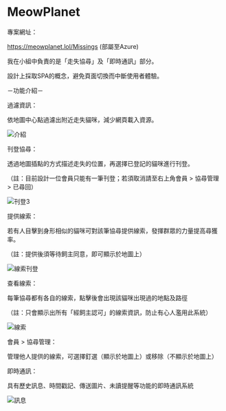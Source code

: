 # MeowPlanet

專案網址：

https://meowplanet.lol/Missings (部屬至Azure)

我在小組中負責的是「走失協尋」及「即時通訊」部分。

設計上採取SPA的概念，避免頁面切換而中斷使用者體驗。

－功能介紹－

過濾資訊：

依地圖中心點過濾出附近走失貓咪，減少網頁載入資源。

![介紹](https://user-images.githubusercontent.com/103472129/183888915-261614de-2bec-4a56-a58e-98b17739f305.gif)


刊登協尋：

透過地圖插點的方式描述走失的位置，再選擇已登記的貓咪進行刊登。

（註：目前設計一位會員只能有一筆刊登；若須取消請至右上角會員 > 協尋管理 > 已尋回）

![刊登3](https://user-images.githubusercontent.com/103472129/183888066-b816bc78-de34-4c7e-932a-c3db6912f4f4.gif)


提供線索：

若有人目擊到身形相似的貓咪可對該筆協尋提供線索，發揮群眾的力量提高尋獲率。

（註：提供後須等待飼主同意，即可顯示於地圖上）

![線索刊登](https://user-images.githubusercontent.com/103472129/183889713-8f9353c2-928e-45e3-b86d-e64520b24082.gif)


查看線索：

每筆協尋都有各自的線索，點擊後會出現該貓咪出現過的地點及路徑

（註：只會顯示出所有「經飼主認可」的線索資訊，防止有心人濫用此系統）

![線索](https://user-images.githubusercontent.com/103472129/183890359-7308aac5-fd09-45db-b897-907682d4f236.gif)


會員 > 協尋管理：

管理他人提供的線索，可選擇釘選（顯示於地圖上）或移除（不顯示於地圖上）

即時通訊：

具有歷史訊息、時間戳記、傳送圖片、未讀提醒等功能的即時通訊系統

![訊息](https://user-images.githubusercontent.com/103472129/183891579-49efc521-4332-4170-aae4-9c26a99f3d7f.gif)

